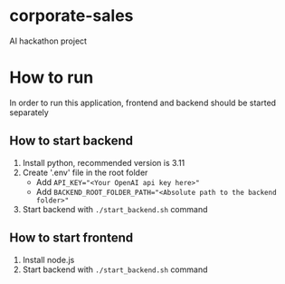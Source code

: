 # corporate-sales
AI hackathon project

# How to run
In order to run this application, frontend and backend should be started separately

## How to start backend
1. Install python, recommended version is 3.11
2. Create '.env' file in the root folder
    - Add `API_KEY="<Your OpenAI api key here>"`
    - Add `BACKEND_ROOT_FOLDER_PATH="<Absolute path to the backend folder>"`
3. Start backend with `./start_backend.sh` command

## How to start frontend
1. Install node.js
3. Start backend with `./start_backend.sh` command
